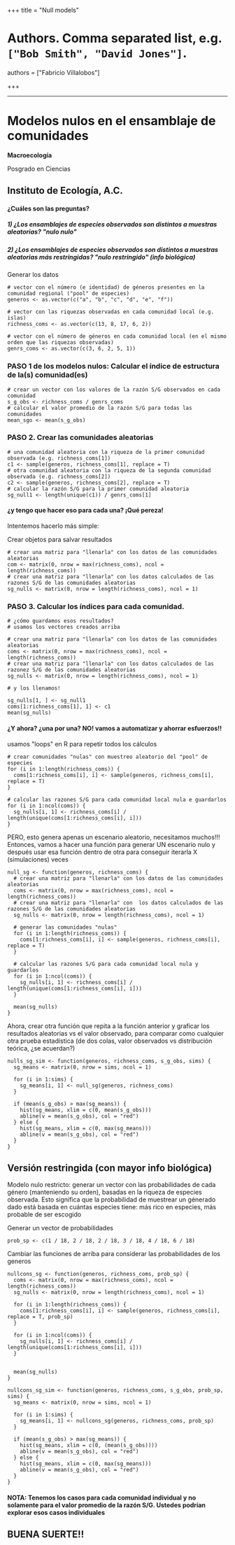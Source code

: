 +++
title = "Null models"

# Authors. Comma separated list, e.g. `["Bob Smith", "David Jones"]`.
authors = ["Fabricio Villalobos"]

  
+++

---
# Modelos nulos en el ensamblaje de comunidades

**Macroecología**

Posgrado en Ciencias

Instituto de Ecología, A.C.
---

#### ¿Cuáles son las preguntas? 
##### 1) ¿Los ensamblajes de especies observados son distintos a muestras aleatorias? "nulo nulo"
##### 2) ¿Los ensamblajes de especies observados son distintos a muestras aleatorias más restringidas? "nulo restringido" (info biológica)


Generar los datos
```{r eval=FALSE}
# vector con el número (e identidad) de géneros presentes en la comunidad regional ("pool" de especies)
generos <- as.vector(c("a", "b", "c", "d", "e", "f"))

# vector con las riquezas observadas en cada comunidad local (e.g. islas)
richness_coms <- as.vector(c(13, 8, 17, 6, 2))

# vector con el número de géneros en cada comunidad local (en el mismo orden que las riquezas observadas)
genrs_coms <- as.vector(c(3, 6, 2, 5, 1))
```

### PASO 1 de los modelos nulos: Calcular el índice de estructura de la(s) comunidad(es)
```{r eval=FALSE}
# crear un vector con los valores de la razón S/G observados en cada comunidad
s_g_obs <- richness_coms / genrs_coms
# calcular el valor promedio de la razón S/G para todas las comunidades
mean_sgo <- mean(s_g_obs)
```

### PASO 2. Crear las comunidades aleatorias
```{r eval=FALSE}
# una comunidad aleatoria con la riqueza de la primer comunidad observada (e.g. richness_coms[1])
c1 <- sample(generos, richness_coms[1], replace = T)
# otra comunidad aleatoria con la riqueza de la segunda comunidad observada (e.g. richness_coms[2])
c2 <- sample(generos, richness_coms[2], replace = T)
# calcular la razón S/G para la primer comunidad aleatoria
sg_null1 <- length(unique(c1)) / genrs_coms[1]
```

#### ¿y tengo que hacer eso para cada una? ¡Qué pereza! 
Intentemos hacerlo más simple:

Crear objetos para salvar resultados
```{r eval=FALSE}
# crear una matriz para "llenarla" con los datos de las comunidades aleatorias
com <- matrix(0, nrow = max(richness_coms), ncol = length(richness_coms))
# crear una matriz para "llenarla" con los datos calculados de las razones S/G de las comunidades aleatorias
sg_nulls <- matrix(0, nrow = length(richness_coms), ncol = 1)
```

### PASO 3. Calcular los índices para cada comunidad. 
```{r eval=FALSE}
# ¿cómo guardamos esos resultados?
# usamos los vectores creados arriba

# crear una matriz para "llenarla" con los datos de las comunidades aleatorias
coms <- matrix(0, nrow = max(richness_coms), ncol = length(richness_coms))
# crear una matriz para "llenarla" con los datos calculados de las razonez S/G de las comunidades aleatorias
sg_nulls <- matrix(0, nrow = length(richness_coms), ncol = 1)

# y los llenamos!

sg_nulls[1, ] <- sg_null1
coms[1:richness_coms[1], 1] <- c1
mean(sg_nulls)
```

#### ¿Y ahora? ¿una por una? NO! vamos a automatizar y ahorrar esfuerzos!!
usamos "loops" en R para repetir todos los cálculos

```{r eval=FALSE}
# crear comunidades "nulas" con muestreo aleatorio del "pool" de especies
for (i in 1:length(richness_coms)) {
  coms[1:richness_coms[i], i] <- sample(generos, richness_coms[i], replace = T)
}

# calcular las razones S/G para cada comunidad local nula e guardarlos
for (i in 1:ncol(coms)) {
  sg_nulls[i, 1] <- richness_coms[i] / length(unique(coms[1:richness_coms[i], i]))
}
```

PERO, esto genera apenas un escenario aleatorio, necesitamos muchos!!!
Entonces, vamos a hacer una función para generar UN escenario nulo y después usar esa función dentro de otra para conseguir iterarla X (simulaciones) veces 

```{r eval=FALSE}
null_sg <- function(generos, richness_coms) {
  # crear una matriz para "llenarla" con los datos de las comunidades aleatorias
  coms <- matrix(0, nrow = max(richness_coms), ncol = length(richness_coms))
  # crear una matriz para "llenarla" con  los datos calculados de las razones S/G de las comunidades aleatorias
  sg_nulls <- matrix(0, nrow = length(richness_coms), ncol = 1)

  # generar las comunidades "nulas"
  for (i in 1:length(richness_coms)) {
    coms[1:richness_coms[i], i] <- sample(generos, richness_coms[i], replace = T)
  }

  # calcular las razones S/G para cada comunidad local nula y guardarlos
  for (i in 1:ncol(coms)) {
    sg_nulls[i, 1] <- richness_coms[i] / length(unique(coms[1:richness_coms[i], i]))
  }

  mean(sg_nulls)
}
```

Ahora, crear otra función que repita a la función anterior y graficar los resultados aleatorias vs el valor observado, para comparar como cualquier otra prueba estadística (de dos colas, valor observados vs distribución teórica, ¿se acuerdan?)

```{r eval=FALSE}
nulls_sg_sim <- function(generos, richness_coms, s_g_obs, sims) {
  sg_means <- matrix(0, nrow = sims, ncol = 1)

  for (i in 1:sims) {
    sg_means[i, 1] <- null_sg(generos, richness_coms)
  }

  if (mean(s_g_obs) > max(sg_means)) {
    hist(sg_means, xlim = c(0, mean(s_g_obs)))
    abline(v = mean(s_g_obs), col = "red")
  } else {
    hist(sg_means, xlim = c(0, max(sg_means)))
    abline(v = mean(s_g_obs), col = "red")
  }
}
```

## Versión restringida (con mayor info biológica)
Modelo nulo restricto: generar un vector con las probabilidades de cada género (manteniendo su orden), basadas en la riqueza de especies observada. 
Esto significa que la probabilidad de muestrear un génerado dado está basada en cuántas especies tiene: más rico en especies, más probable de ser escogido

Generar un vector de probabilidades
```{r eval=FALSE}
prob_sp <- c(1 / 18, 2 / 18, 2 / 18, 3 / 18, 4 / 18, 6 / 18)
```

Cambiar las funciones de arriba para considerar las probabilidades de los generos

```{r eval=FALSE}
nullcons_sg <- function(generos, richness_coms, prob_sp) {
  coms <- matrix(0, nrow = max(richness_coms), ncol = length(richness_coms))
  sg_nulls <- matrix(0, nrow = length(richness_coms), ncol = 1)

  for (i in 1:length(richness_coms)) {
    coms[1:richness_coms[i], i] <- sample(generos, richness_coms[i], replace = T, prob_sp)
  }

  for (i in 1:ncol(coms)) {
    sg_nulls[i, 1] <- richness_coms[i] / length(unique(coms[1:richness_coms[i], i]))
  }


  mean(sg_nulls)
}
```

```{r eval=FALSE}
nullcons_sg_sim <- function(generos, richness_coms, s_g_obs, prob_sp, sims) {
  sg_means <- matrix(0, nrow = sims, ncol = 1)

  for (i in 1:sims) {
    sg_means[i, 1] <- nullcons_sg(generos, richness_coms, prob_sp)
  }

  if (mean(s_g_obs) > max(sg_means)) {
    hist(sg_means, xlim = c(0, (mean(s_g_obs))))
    abline(v = mean(s_g_obs), col = "red")
  } else {
    hist(sg_means, xlim = c(0, max(sg_means)))
    abline(v = mean(s_g_obs), col = "red")
  }
}
```

#### **NOTA**: Tenemos los casos para cada comunidad individual y no solamente para el valor promedio de la razón S/G. Ustedes podrían explorar esos casos individuales
## BUENA SUERTE!!
